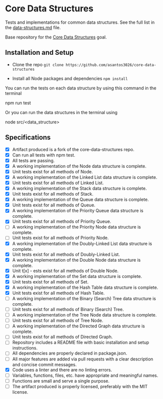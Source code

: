 # Core Data Structures

Tests and implementations for common data structures. See the full list in the [data-structures.md](data-structures.md) file.

Base repository for the [Core Data Structures](http://jsdev.learnersguild.org/goals/128) goal.

## Installation and Setup

- Clone the repo
```git clone https://github.com/asantos3026/core-data-structures```

- Install all Node packages and dependencies
```npm install```

You can run the tests on each data structure by using this command in the terminal

npm run test

Or you can run the data structures in the terminal using 

node src/<data_structure>

## Specifications

- [x] Artifact produced is a fork of the core-data-structures repo.
- [x] Can run all tests with npm test.
- [x] All tests are passing.
- [x] A working implementation of the Node data structure is complete.
- [x] Unit tests exist for all methods of Node.
- [x] A working implementation of the Linked List data structure is complete.
- [x] Unit tests exist for all methods of Linked List.
- [x] A working implementation of the Stack data structure is complete.
- [x] Unit tests exist for all methods of Stack.
- [x] A working implementation of the Queue data structure is complete.
- [x] Unit tests exist for all methods of Queue.
- [x] A working implementation of the Priority Queue data structure is complete.
- [x] Unit tests exist for all methods of Priority Queue.
- [ ] A working implementation of the Priority Node data structure is complete.
- [ ] Unit tests exist for all methods of Priority Node.
- [x] A working implementation of the Doubly-Linked List data structure is complete.
- [x] Unit tests exist for all methods of Doubly-Linked List.
- [x] A working implementation of the Double Node data structure is complete.
- [x] Unit t[x] - ests exist for all methods of Double Node.
- [x] A working implementation of the Set data structure is complete.
- [x] Unit tests exist for all methods of Set.
- [x] A working implementation of the Hash Table data structure is complete.
- [x] Unit tests exist for all methods of Hash Table.
- [ ] A working implementation of the Binary (Search) Tree data structure is complete.
- [ ] Unit tests exist for all methods of Binary (Search) Tree.
- [ ] A working implementation of the Tree Node data structure is complete.
- [ ] Unit tests exist for all methods of Tree Node.
- [ ] A working implementation of the Directed Graph data structure is complete.
- [ ] Unit tests exist for all methods of Directed Graph.
- [ ] Repository includes a README file with basic installation and setup instructions.
- [ ] All dependencies are properly declared in package.json.
- [ ] All major features are added via pull requests with a clear description and concise commit messages.
- [x] Code uses a linter and there are no linting errors.
- [ ] Variables, functions, files, etc. have appropriate and meaningful names.
- [ ] Functions are small and serve a single purpose.
- [ ] The artifact produced is properly licensed, preferably with the MIT license.
